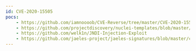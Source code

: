 ```yaml
---
id: CVE-2020-15505
pocs:
    - https://github.com/iamnoooob/CVE-Reverse/tree/master/CVE-2020-15505
    - https://github.com/projectdiscovery/nuclei-templates/blob/master/cves/CVE-2020-15505.yaml
    - https://github.com/welk1n/JNDI-Injection-Exploit
    - https://github.com/jaeles-project/jaeles-signatures/blob/master/cves/mobileiron-rce-probe.yaml
---
```

